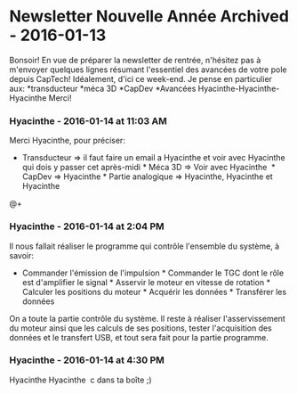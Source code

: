 # Newsletter Nouvelle Année Archived  - 2016-01-13

Bonsoir!   En vue de préparer la newsletter de rentrée, n'hésitez pas à m'envoyer quelques lignes résumant l'essentiel des avancées de votre pole depuis CapTech! Idéalement, d'ici ce week-end.     Je pense en particulier aux:  *transducteur  *méca 3D  *CapDev  *Avancées Hyacinthe-Hyacinthe-Hyacinthe    Merci!

### **Hyacinthe** - 2016-01-14 at 11:03 AM

Merci Hyacinthe, pour préciser:

 * Transducteur =&gt; il faut faire un email a Hyacinthe et voir avec Hyacinthe qui dois y passer cet après-midi  * Méca 3D =&gt; Voir avec Hyacinthe   * CapDev =&gt; Hyacinthe  * Partie analogique =&gt; Hyacinthe, Hyacinthe et Hyacinthe

  @+

### **Hyacinthe** - 2016-01-14 at 2:04 PM

Il nous fallait réaliser le programme qui contrôle l'ensemble du système, à savoir:

 * Commander l'émission de l'impulsion  * Commander le TGC dont le rôle est d'amplifier le signal  * Asservir le moteur en vitesse de rotation  * Calculer les positions du moteur  * Acquérir les données  * Transférer les données

On a toute la partie contrôle du système. Il reste à réaliser l'asservissement du moteur ainsi que les calculs de ses positions, tester l'acquisition des données et le transfert USB, et tout sera fait pour la partie programme.

### **Hyacinthe** - 2016-01-14 at 4:30 PM

Hyacinthe Hyacinthe  c dans ta boîte ;)


